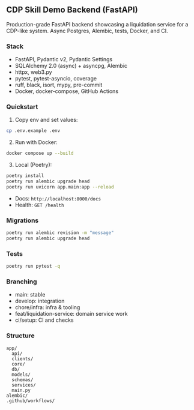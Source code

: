 ## CDP Skill Demo Backend (FastAPI)

Production-grade FastAPI backend showcasing a liquidation service for a CDP-like system. Async Postgres, Alembic, tests, Docker, and CI.

### Stack
- FastAPI, Pydantic v2, Pydantic Settings
- SQLAlchemy 2.0 (async) + asyncpg, Alembic
- httpx, web3.py
- pytest, pytest-asyncio, coverage
- ruff, black, isort, mypy, pre-commit
- Docker, docker-compose, GitHub Actions

### Quickstart
1. Copy env and set values:
```bash
cp .env.example .env
```
2. Run with Docker:
```bash
docker compose up --build
```
3. Local (Poetry):
```bash
poetry install
poetry run alembic upgrade head
poetry run uvicorn app.main:app --reload
```

- Docs: `http://localhost:8000/docs`
- Health: `GET /health`

### Migrations
```bash
poetry run alembic revision -m "message"
poetry run alembic upgrade head
```

### Tests
```bash
poetry run pytest -q
```

### Branching
- main: stable
- develop: integration
- chore/infra: infra & tooling
- feat/liquidation-service: domain service work
- ci/setup: CI and checks

### Structure
```
app/
  api/
  clients/
  core/
  db/
  models/
  schemas/
  services/
  main.py
alembic/
.github/workflows/
```
